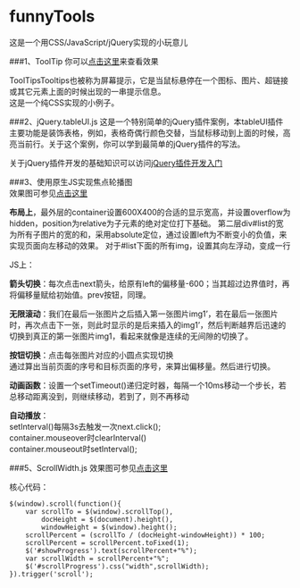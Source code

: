 # funnyTools
这是一个用CSS/JavaScript/jQuery实现的小玩意儿

###1、ToolTip
你可以[点击这里](http://www.coolwubo.com/funny/1ToolTip/index.html)来查看效果

ToolTipsTooltips也被称为屏幕提示，它是当鼠标悬停在一个图标、图片、超链接或其它元素上面的时候出现的一串提示信息。  
这是一个纯CSS实现的小例子。 


###2、jQuery.tableUI.js
这是一个特别简单的jQuery插件案例，本tableUI插件主要功能是装饰表格，例如，表格奇偶行颜色交替，当鼠标移动到上面的时候，高亮当前行。关于这个案例，你可以学到最简单的jQuery插件的写法。

关于jQuery插件开发的基础知识可以访问[jQuery插件开发入门](http://www.coolwubo.com/work/5546dec7d7610e9368714dda)

###3、使用原生JS实现焦点轮播图    
效果图可参见[点击这里](http://www.coolwubo.com/funny/2JSlunbo/index.html)

**布局上**，最外层的container设置600X400的合适的显示宽高，并设置overflow为hidden，position为relative为子元素的绝对定位打下基础。
第二层div#list的宽为所有子图片的宽的和，采用absolute定位，通过设置left为不断变小的负值，来实现页面向左移动的效果。
对于#list下面的所有img，设置其向左浮动，变成一行

JS上：  

**箭头切换**：每次点击next箭头，给原有left的偏移量-600；当其超过边界值时，再将偏移量赋给初始值。prev按钮，同理。

**无限滚动**：我们在最后一张图片之后插入第一张图片img1’，若在最后一张图片时，再次点击下一张，则此时显示的是后来插入的img1’，然后判断越界后迅速的切换到真正的第一张图片img1，看起来就像是连续的无间隙的切换了。

**按钮切换**：点击每张图片对应的小圆点实现切换  
通过算出当前页面的序号和目标页面的序号，来算出偏移量。然后进行切换。

**动画函数**：设置一个setTimeout()递归定时器，每隔一个10ms移动一个步长，若总移动距离没到，则继续移动，若到了，则不再移动

**自动播放**：  
setInterval()每隔3s去触发一次next.click();  
container.mouseover时clearInterval()  
container.mouseout时setInterval();  

###5、ScrollWidth.js
效果图可参见[点击这里](http://www.coolwubo.com/funny/3ScrollWidth/index.html)

核心代码：

    $(window).scroll(function(){
        var scrollTo = $(window).scrollTop(),
            docHeight = $(document).height(),
            windowHeight = $(window).height();
        scrollPercent = (scrollTo / (docHeight-windowHeight)) * 100;
        scrollPercent = scrollPercent.toFixed(1);
        $('#showProgress').text(scrollPercent+"%");
        var scrollWidth = scrollPercent+"%";
        $('#scrollProgress').css("width",scrollWidth);
    }).trigger('scroll');
